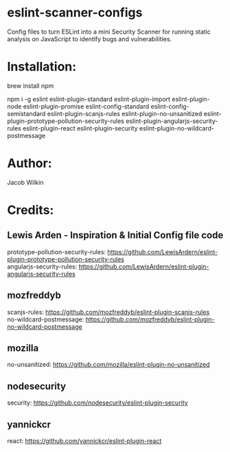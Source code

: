 # eslint-scanner-configs
Config files to turn ESLint into a mini Security Scanner for running static analysis on JavaScript to identify bugs and vulnerabilities.

# Installation:
brew install npm

npm i -g eslint eslint-plugin-standard eslint-plugin-import eslint-plugin-node eslint-plugin-promise eslint-config-standard eslint-config-semistandard eslint-plugin-scanjs-rules eslint-plugin-no-unsanitized eslint-plugin-prototype-pollution-security-rules eslint-plugin-angularjs-security-rules eslint-plugin-react eslint-plugin-security eslint-plugin-no-wildcard-postmessage





# Author: 
Jacob Wilkin

# Credits: 
## Lewis Arden - Inspiration & Initial Config file code
prototype-pollution-security-rules: https://github.com/LewisArdern/eslint-plugin-prototype-pollution-security-rules <br/>
angularjs-security-rules: https://github.com/LewisArdern/eslint-plugin-angularjs-security-rules

## mozfreddyb
scanjs-rules: https://github.com/mozfreddyb/eslint-plugin-scanjs-rules <br/>
no-wildcard-postmessage: https://github.com/mozfreddyb/eslint-plugin-no-wildcard-postmessage

## mozilla
no-unsanitized: https://github.com/mozilla/eslint-plugin-no-unsanitized

## nodesecurity
security: https://github.com/nodesecurity/eslint-plugin-security

## yannickcr
react: https://github.com/yannickcr/eslint-plugin-react
